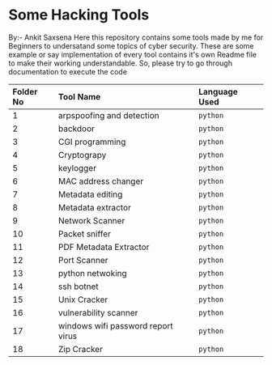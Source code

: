# Some Hacking Tools 
By:- Ankit Saxsena
Here this repository contains some tools made by me for Beginners to undersatand some topics of cyber security. These are some example or say implementation of every tool contains it's own Readme file to make their working understandable. So, please try to go through documentation to execute the code

| **Folder No** | **Tool Name** | **Language Used**
|:-------|:----------------------------------|:------------------------------|
|1       |arpspoofing and detection          |`python`
|2       |backdoor                           |`python`
|3       |CGI programming                    |`python`
|4       |Cryptograpy                        |`python`
|5       |keylogger                          |`python`
|6       |MAC address changer                |`python`
|7       |Metadata editing                   |`python`
|8       |Metadata extractor                 |`python`
|9       |Network Scanner                    |`python`
|10      |Packet sniffer                     |`python`
|11      |PDF Metadata Extractor             |`python`
|12      |Port Scanner                       |`python`
|13      |python netwoking                   |`python`
|14      |ssh botnet                         |`python`
|15      |Unix Cracker                       |`python`
|16      |vulnerability scanner              |`python`
|17      |windows wifi password report virus |`python`
|18      |Zip Cracker                        |`python`
